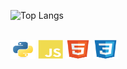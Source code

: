 ![Top Langs](https://github-readme-stats.vercel.app/api/top-langs/?username=antoniosachinski&layout=compact&icons=true&theme=radical)
<div style="display: inline_block"><br>
  <img align="center" alt="Antonio-Python" height="30" width="40" src="https://raw.githubusercontent.com/devicons/devicon/master/icons/python/python-original.svg">
  <img align="center" alt="Antonio-Js" height="30" width="40" src="https://raw.githubusercontent.com/devicons/devicon/master/icons/javascript/javascript-plain.svg">
  <img align="center" alt="Antonio-HTML" height="30" width="40" src="https://raw.githubusercontent.com/devicons/devicon/master/icons/html5/html5-original.svg">
  <img align="center" alt="Antonio-CSS" height="30" width="40" src="https://raw.githubusercontent.com/devicons/devicon/master/icons/css3/css3-original.svg">
</div>
  
